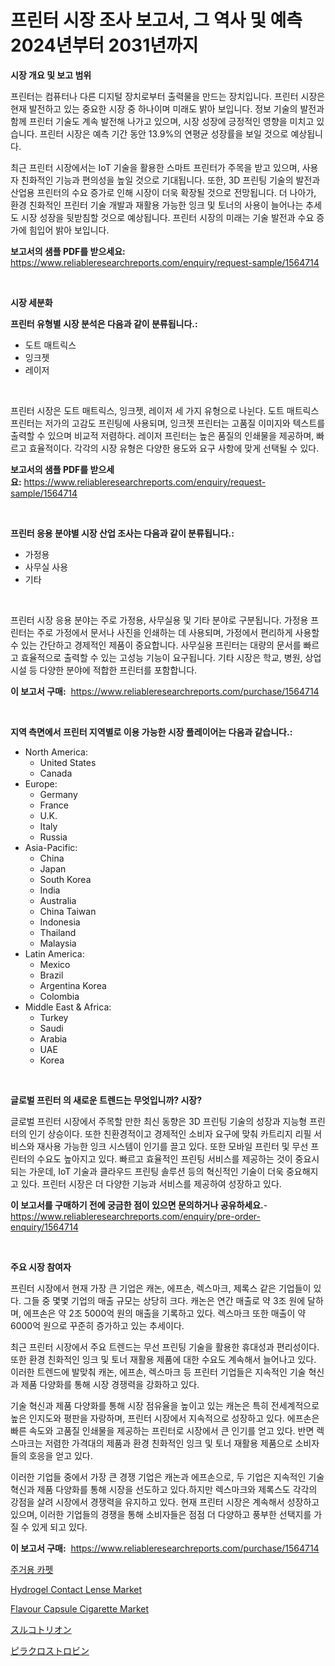 <p><h1>프린터 시장 조사 보고서, 그 역사 및 예측 2024년부터 2031년까지</h1></p><p><strong>시장 개요 및 보고 범위</strong></p>
<p><p>프린터는 컴퓨터나 다른 디지털 장치로부터 출력물을 만드는 장치입니다. 프린터 시장은 현재 발전하고 있는 중요한 시장 중 하나이며 미래도 밝아 보입니다. 정보 기술의 발전과 함께 프린터 기술도 계속 발전해 나가고 있으며, 시장 성장에 긍정적인 영향을 미치고 있습니다. 프린터 시장은 예측 기간 동안 13.9%의 연평균 성장률을 보일 것으로 예상됩니다.</p><p>최근 프린터 시장에서는 IoT 기술을 활용한 스마트 프린터가 주목을 받고 있으며, 사용자 친화적인 기능과 편의성을 높일 것으로 기대됩니다. 또한, 3D 프린팅 기술의 발전과 산업용 프린터의 수요 증가로 인해 시장이 더욱 확장될 것으로 전망됩니다. 더 나아가, 환경 친화적인 프린터 기술 개발과 재활용 가능한 잉크 및 토너의 사용이 늘어나는 추세도 시장 성장을 뒷받침할 것으로 예상됩니다. 프린터 시장의 미래는 기술 발전과 수요 증가에 힘입어 밝아 보입니다.</p></p>
<p><strong>보고서의 샘플 PDF를 받으세요:</strong> <a href="https://www.reliableresearchreports.com/enquiry/request-sample/1564714">https://www.reliableresearchreports.com/enquiry/request-sample/1564714</a></p>
<p>&nbsp;</p>
<p><strong>시장 세분화</strong></p>
<p><strong>프린터 유형별 시장 분석은 다음과 같이 분류됩니다.:</strong></p>
<p><ul><li>도트 매트릭스</li><li>잉크젯</li><li>레이저</li></ul></p>
<p>&nbsp;</p>
<p><p>프린터 시장은 도트 매트릭스, 잉크젯, 레이저 세 가지 유형으로 나뉜다. 도트 매트릭스 프린터는 저가의 고감도 프린팅에 사용되며, 잉크젯 프린터는 고품질 이미지와 텍스트를 출력할 수 있으며 비교적 저렴하다. 레이저 프린터는 높은 품질의 인쇄물을 제공하며, 빠르고 효율적이다. 각각의 시장 유형은 다양한 용도와 요구 사항에 맞게 선택될 수 있다.</p></p>
<p><strong>보고서의 샘플 PDF를 받으세요:</strong>&nbsp;<a href="https://www.reliableresearchreports.com/enquiry/request-sample/1564714">https://www.reliableresearchreports.com/enquiry/request-sample/1564714</a></p>
<p>&nbsp;</p>
<p><strong> 프린터 응용 분야별 시장 산업 조사는 다음과 같이 분류됩니다.:</strong></p>
<p><ul><li>가정용</li><li>사무실 사용</li><li>기타</li></ul></p>
<p>&nbsp;</p>
<p><p>프린터 시장 응용 분야는 주로 가정용, 사무실용 및 기타 분야로 구분됩니다. 가정용 프린터는 주로 가정에서 문서나 사진을 인쇄하는 데 사용되며, 가정에서 편리하게 사용할 수 있는 간단하고 경제적인 제품이 중요합니다. 사무실용 프린터는 대량의 문서를 빠르고 효율적으로 출력할 수 있는 고성능 기능이 요구됩니다. 기타 시장은 학교, 병원, 상업 시설 등 다양한 분야에 적합한 프린터를 포함합니다.</p></p>
<p><strong>이 보고서 구매:</strong>&nbsp; <a href="https://www.reliableresearchreports.com/purchase/1564714">https://www.reliableresearchreports.com/purchase/1564714</a></p>
<p>&nbsp;</p>
<p><strong>지역 측면에서 프린터 지역별로 이용 가능한 시장 플레이어는 다음과 같습니다.:</strong></p>
<p><ul>
    <li>
        North America:
        <ul>
            <li>United States</li>
            <li>Canada</li>
        </ul>
    </li>
    <li>
        Europe:
        <ul>
            <li>Germany</li>
            <li>France</li>
            <li>U.K.</li>
            <li>Italy</li>
            <li>Russia</li>
        </ul>
    </li>
    <li>
        Asia-Pacific:
        <ul>
            <li>China</li>
            <li>Japan</li>
            <li>South Korea</li>
            <li>India</li>
            <li>Australia</li>
            <li>China Taiwan</li>
            <li>Indonesia</li>
            <li>Thailand</li>
            <li>Malaysia</li>
        </ul>
    </li>
    <li>
        Latin America:
        <ul>
            <li>Mexico</li>
            <li>Brazil</li>
            <li>Argentina Korea</li>
            <li>Colombia</li>
        </ul>
    </li>
    <li>
        Middle East & Africa:
        <ul>
            <li>Turkey</li>
            <li>Saudi</li>
            <li>Arabia</li>
            <li>UAE</li>
            <li>Korea</li>
        </ul>
    </li>
    </ul></p>
<p>&nbsp;</p>
<p><strong>글로벌 프린터 의 새로운 트렌드는 무엇입니까? 시장?</strong></p>
<p><p>글로벌 프린터 시장에서 주목할 만한 최신 동향은 3D 프린팅 기술의 성장과 지능형 프린터의 인기 상승이다. 또한 친환경적이고 경제적인 소비자 요구에 맞춰 카트리지 리필 서비스와 재사용 가능한 잉크 시스템이 인기를 끌고 있다. 또한 모바일 프린터 및 무선 프린터의 수요도 높아지고 있다. 빠르고 효율적인 프린팅 서비스를 제공하는 것이 중요시 되는 가운데, IoT 기술과 클라우드 프린팅 솔루션 등의 혁신적인 기술이 더욱 중요해지고 있다. 프린터 시장은 더 다양한 기능과 서비스를 제공하여 성장하고 있다.</p></p>
<p><strong>이 보고서를 구매하기 전에 궁금한 점이 있으면 문의하거나 공유하세요.</strong>- <a href="https://www.reliableresearchreports.com/enquiry/pre-order-enquiry/1564714">https://www.reliableresearchreports.com/enquiry/pre-order-enquiry/1564714</a></p>
<p>&nbsp;</p>
<p><strong>주요 시장 참여자</strong></p>
<p><p>프린터 시장에서 현재 가장 큰 기업은 캐논, 에프손, 렉스마크, 제록스 같은 기업들이 있다. 그들 중 몇몇 기업의 매출 규모는 상당히 크다. 캐논은 연간 매출로 약 3조 원에 달하며, 에프손은 약 2조 5000억 원의 매출을 기록하고 있다. 렉스마크 또한 매출이 약 6000억 원으로 꾸준히 증가하고 있는 추세이다.</p><p>최근 프린터 시장에서 주요 트렌드는 무선 프린팅 기술을 활용한 휴대성과 편리성이다. 또한 환경 친화적인 잉크 및 토너 재활용 제품에 대한 수요도 계속해서 늘어나고 있다. 이러한 트렌드에 발맞춰 캐논, 에프손, 렉스마크 등 프린터 기업들은 지속적인 기술 혁신과 제품 다양화를 통해 시장 경쟁력을 강화하고 있다.</p><p>기술 혁신과 제품 다양화를 통해 시장 점유율을 높이고 있는 캐논은 특히 전세계적으로 높은 인지도와 평판을 자랑하며, 프린터 시장에서 지속적으로 성장하고 있다. 에프손은 빠른 속도와 고품질 인쇄물을 제공하는 프린터로 시장에서 큰 인기를 얻고 있다. 반면 렉스마크는 저렴한 가격대의 제품과 환경 친화적인 잉크 및 토너 재활용 제품으로 소비자들의 호응을 얻고 있다.</p><p>이러한 기업들 중에서 가장 큰 경쟁 기업은 캐논과 에프손으로, 두 기업은 지속적인 기술 혁신과 제품 다양화를 통해 시장을 선도하고 있다.하지만 렉스마크와 제록스도 각각의 강점을 살려 시장에서 경쟁력을 유지하고 있다. 현재 프린터 시장은 계속해서 성장하고 있으며, 이러한 기업들의 경쟁을 통해 소비자들은 점점 더 다양하고 풍부한 선택지를 가질 수 있게 되고 있다.</p></p>
<p><strong>이 보고서 구매:</strong>&nbsp;&nbsp;<a href="https://www.reliableresearchreports.com/purchase/1564714">https://www.reliableresearchreports.com/purchase/1564714</a></p>
<p><p><a href="https://github.com/laholand/Market-Research-Report-List-3/blob/main/77005995926.md">주거용 카펫</a></p><p><a href="https://github.com/bmorecock/Market-Research-Report-List-2/blob/main/hydrogel-contact-lense-market.md">Hydrogel Contact Lense Market</a></p><p><a href="https://github.com/Krish2023na/Market-Research-Report-List-3/blob/main/flavour-capsule-cigarette-market.md">Flavour Capsule Cigarette Market</a></p><p><a href="https://github.com/LeanneBruen2023/Market-Research-Report-List-1/blob/main/16476327228.md">スルコトリオン</a></p><p><a href="https://github.com/cnnriuez22368/Market-Research-Report-List-1/blob/main/31564047227.md">ピラクロストロビン</a></p></p>
